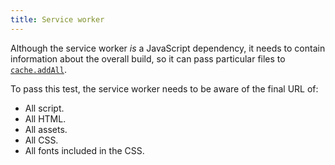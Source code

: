 ```yaml
---
title: Service worker
---
```


Although the service worker _is_ a JavaScript dependency, it needs to contain information about the overall build, so it can pass particular files to [`cache.addAll`](https://developer.mozilla.org/en-US/docs/Web/API/Cache/addAll).

To pass this test, the service worker needs to be aware of the final URL of:

- All script.
- All HTML.
- All assets.
- All CSS.
- All fonts included in the CSS.
